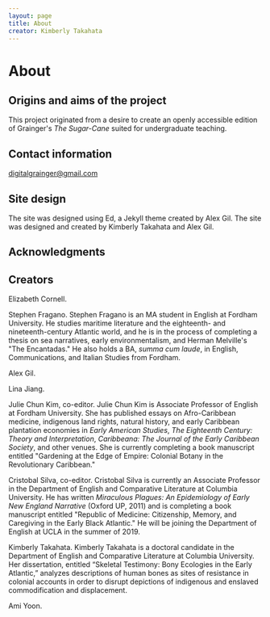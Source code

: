 ```yaml
---
layout: page
title: About
creator: Kimberly Takahata
---
```



# About

## Origins and aims of the project  

This project originated from a desire to create an openly accessible edition of Grainger's *The Sugar-Cane* suited for undergraduate teaching. <!--further aims: pedagogically, thematically, etc.-->

## Contact information  

digitalgrainger@gmail.com

## Site design

The site was designed using Ed, a Jekyll theme created by Alex Gil. The site was designed and created by Kimberly Takahata and Alex Gil. 

## Acknowledgments  

<!--insert acknowledgements-->

## Creators

Elizabeth Cornell.  

Stephen Fragano. Stephen Fragano is an MA student in English at Fordham University. He studies maritime literature and the eighteenth- and nineteenth-century Atlantic world, and he is in the process of completing a thesis on sea narratives, early environmentalism, and Herman Melville's "The Encantadas." He also holds a BA, *summa cum laude*, in English, Communications, and Italian Studies from Fordham.

Alex Gil. 

Lina Jiang. 

Julie Chun Kim, co-editor. Julie Chun Kim is Associate Professor of English at Fordham University. She has published essays on Afro-Caribbean medicine, indigenous land rights, natural history, and early Caribbean plantation economies in *Early American Studies*, *The Eighteenth Century: Theory and Interpretation*, *Caribbeana: The Journal of the Early Caribbean Society*, and other venues. She is currently completing a book manuscript entitled "Gardening at the Edge of Empire: Colonial Botany in the Revolutionary Caribbean." 

Cristobal Silva, co-editor. Cristobal Silva is currently an Associate Professor in the Department of English and Comparative Literature at Columbia University. He has written *Miraculous Plagues: An Epidemiology of Early New England Narrative* (Oxford UP, 2011) and is completing a book manuscript entitled "Republic of Medicine: Citizenship, Memory, and Caregiving in the Early Black Atlantic." He will be joining the Department of English at UCLA in the summer of 2019.

Kimberly Takahata. Kimberly Takahata is a doctoral candidate in the Department of English and Comparative Literature at Columbia University. Her dissertation, entitled “Skeletal Testimony: Bony Ecologies in the Early Atlantic,” analyzes descriptions of human bones as sites of resistance in colonial accounts in order to disrupt depictions of indigenous and enslaved commodification and displacement. 

Ami Yoon.   

